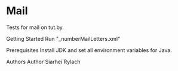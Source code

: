 # Mail

Tests for mail on tut.by.

Getting Started
  Run "_numberMailLetters.xml"
  
Prerequisites
  Install JDK and set all environment variables for Java.
  
Authors
  Author Siarhei Rylach
